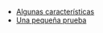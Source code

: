 - [Algunas características](/[[language]]/[[version]]/welcome#some-features) 
- [Una pequeña prueba](/[[language]]/[[version]]/welcome#a-small-taste)